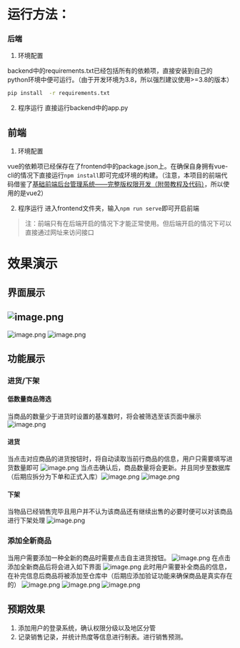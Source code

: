 # 运行方法：
### 后端

1. 环境配置

backend中的requirements.txt已经包括所有的依赖项，直接安装到自己的python环境中便可运行。（由于开发环境为3.8，所以强烈建议使用>=3.8的版本）
```bash
pip install  -r requirements.txt
```

2. 程序运行
直接运行backend中的app.py

## 前端

1. 环境配置

vue的依赖项已经保存在了frontend中的package.json上。在确保自身拥有vue-cli的情况下直接运行`npm install`即可完成环境的构建。（注意，本项目的前端代码借鉴了[基础前端后台管理系统——完整版权限开发（附带教程及代码）](https://blog.csdn.net/nanchen_J/article/details/121477925)，所以使用的是vue2）

2. 程序运行
进入frontend文件夹，输入`npm run serve`即可开启前端
> 注：前端只有在后端开启的情况下才能正常使用。但后端开启的情况下可以直接通过网址来访问接口


# 效果演示
## 界面展示
## ![image.png](https://cdn.nlark.com/yuque/0/2023/png/40362764/1701505267348-368362e3-2681-4daa-b746-39cb5c29abec.png#averageHue=%23f2e8c8&clientId=ube801ec9-1f7d-4&from=paste&height=591&id=u345e17ed&originHeight=665&originWidth=1891&originalType=binary&ratio=0.9375&rotation=0&showTitle=false&size=95329&status=done&style=none&taskId=uebe5a51b-639d-41f6-ae8d-2dc8f0e744d&title=&width=1680.888888888889)
![image.png](https://cdn.nlark.com/yuque/0/2023/png/40362764/1701505316304-06b71f7c-bfad-47b1-be1a-b341c072486a.png#averageHue=%23fefefe&clientId=ube801ec9-1f7d-4&from=paste&height=406&id=u39d9c737&originHeight=457&originWidth=1906&originalType=binary&ratio=0.9375&rotation=0&showTitle=false&size=55503&status=done&style=none&taskId=u0e4dedfd-acc2-4dec-a729-4faaae333f6&title=&width=1694.2222222222222)
![image.png](https://cdn.nlark.com/yuque/0/2023/png/40362764/1701505326553-5b906e05-34a4-4e5e-8ad5-e1232e7075b0.png#averageHue=%23e7cfac&clientId=ube801ec9-1f7d-4&from=paste&height=475&id=u104132ff&originHeight=534&originWidth=1897&originalType=binary&ratio=0.9375&rotation=0&showTitle=false&size=75459&status=done&style=none&taskId=u25080ae9-67dd-4c29-af48-cc08d970304&title=&width=1686.2222222222222)
## 功能展示
### 进货/下架
#### 低数量商品筛选
当商品的数量少于进货时设置的基准数时，将会被筛选至该页面中展示
![image.png](https://cdn.nlark.com/yuque/0/2023/png/40362764/1701505426146-34604b1f-7013-4401-a2bf-86577a45675f.png#averageHue=%23f2f1d6&clientId=ube801ec9-1f7d-4&from=paste&height=330&id=u217efb68&originHeight=371&originWidth=1912&originalType=binary&ratio=0.9375&rotation=0&showTitle=false&size=54188&status=done&style=none&taskId=u06b5319b-66ff-4bd1-a892-44de0e5b0a9&title=&width=1699.5555555555557)
#### 进货
当点击对应商品的进货按钮时，将自动读取当前行商品的信息，用户只需要填写进货数量即可
![image.png](https://cdn.nlark.com/yuque/0/2023/png/40362764/1701505714268-7f06ec71-4818-4de8-a7be-66ad0da4678b.png#averageHue=%239d9c9c&clientId=ube801ec9-1f7d-4&from=paste&height=412&id=u0c469800&originHeight=463&originWidth=1902&originalType=binary&ratio=0.9375&rotation=0&showTitle=false&size=64635&status=done&style=none&taskId=u036c5aeb-5058-4767-8b77-33115faeff5&title=&width=1690.6666666666667)
当点击确认后，商品数量将会更新。并且同步至数据库（后期应拆分为下单和正式入库）![image.png](https://cdn.nlark.com/yuque/0/2023/png/40362764/1701507211681-ae08d554-ba7d-41b3-b2bb-5a8a1b54bd02.png#averageHue=%23979797&clientId=ube801ec9-1f7d-4&from=paste&height=379&id=u640e39d2&originHeight=426&originWidth=1897&originalType=binary&ratio=0.9375&rotation=0&showTitle=false&size=77947&status=done&style=none&taskId=u548a7841-d292-4eda-b332-8e75d9f03c0&title=&width=1686.2222222222222)
![image.png](https://cdn.nlark.com/yuque/0/2023/png/40362764/1701505780852-5ace4b05-24f6-443b-9f01-3fef60b98289.png#averageHue=%23dec7a9&clientId=ube801ec9-1f7d-4&from=paste&height=332&id=ub168e7ba&originHeight=373&originWidth=1904&originalType=binary&ratio=0.9375&rotation=0&showTitle=false&size=54098&status=done&style=none&taskId=u1688b673-2762-41af-b7f5-75a867d9359&title=&width=1692.4444444444443)

#### 下架
当物品已经销售完毕且用户并不认为该商品还有继续出售的必要时便可以对该商品进行下架处理
![image.png](https://cdn.nlark.com/yuque/0/2023/png/40362764/1701505855956-beef5ea4-4404-4f54-93bd-ef45c6c886dd.png#averageHue=%23999998&clientId=ube801ec9-1f7d-4&from=paste&height=444&id=u05a71c8f&originHeight=499&originWidth=1889&originalType=binary&ratio=0.9375&rotation=0&showTitle=false&size=73076&status=done&style=none&taskId=udf66c750-c9e0-4f86-8568-44176728304&title=&width=1679.111111111111)
### 添加全新商品
当用户需要添加一种全新的商品时需要点击自主进货按钮。
![image.png](https://cdn.nlark.com/yuque/0/2023/png/40362764/1701508913843-98b32e5d-bbbf-4822-9700-4312a70b2433.png#averageHue=%23989898&clientId=ube801ec9-1f7d-4&from=paste&height=388&id=u698c7422&originHeight=436&originWidth=1909&originalType=binary&ratio=0.9375&rotation=0&showTitle=false&size=63906&status=done&style=none&taskId=u4a7b1b56-7eb4-49da-875f-d4dc98402f4&title=&width=1696.888888888889)
在点击添加全新商品后将会进入如下界面
![image.png](https://cdn.nlark.com/yuque/0/2023/png/40362764/1701508920743-37637bc5-7f86-4a93-a4f8-9f3430e184bd.png#averageHue=%239b9b9b&clientId=ube801ec9-1f7d-4&from=paste&height=672&id=FD50i&originHeight=756&originWidth=1911&originalType=binary&ratio=0.9375&rotation=0&showTitle=false&size=111854&status=done&style=none&taskId=u46a1422c-1733-406f-ac95-ee9340d80d4&title=&width=1698.6666666666667)
此时用户需要补全商品的信息，在补完信息后商品将被添加至仓库中（后期应添加验证功能来确保商品是真实存在的）
![image.png](https://cdn.nlark.com/yuque/0/2023/png/40362764/1701509075237-7540e5ab-3be0-4f48-befe-572ddc0a5e2f.png#averageHue=%239b9a9a&clientId=ube801ec9-1f7d-4&from=paste&height=690&id=u95060cad&originHeight=776&originWidth=1899&originalType=binary&ratio=0.9375&rotation=0&showTitle=false&size=104510&status=done&style=none&taskId=ub00d6550-e810-4d23-8bb7-dfbed7d9cf3&title=&width=1688)
![image.png](https://cdn.nlark.com/yuque/0/2023/png/40362764/1701510373527-7eb3cdca-2ee7-4afb-9f48-2ac73ea0314a.png#averageHue=%238f8f8f&clientId=ube801ec9-1f7d-4&from=paste&height=544&id=ubaf5af31&originHeight=612&originWidth=1854&originalType=binary&ratio=0.9375&rotation=0&showTitle=false&size=109290&status=done&style=none&taskId=ube9adbe1-f701-407e-b14b-12bf459cb82&title=&width=1648)
![image.png](https://cdn.nlark.com/yuque/0/2023/png/40362764/1701510390228-c28de251-dbfb-4c47-ae35-fbb93491c3cd.png#averageHue=%23e0c6a6&clientId=ube801ec9-1f7d-4&from=paste&height=628&id=u85d679d9&originHeight=706&originWidth=1922&originalType=binary&ratio=0.9375&rotation=0&showTitle=false&size=101260&status=done&style=none&taskId=u61ab0149-c25d-4d46-b278-eaaf72647d0&title=&width=1708.4444444444443)


## 预期效果
1. 添加用户的登录系统，确认权限分级以及地区分管
2. 记录销售记录，并统计热度等信息进行制表。进行销售预测。
